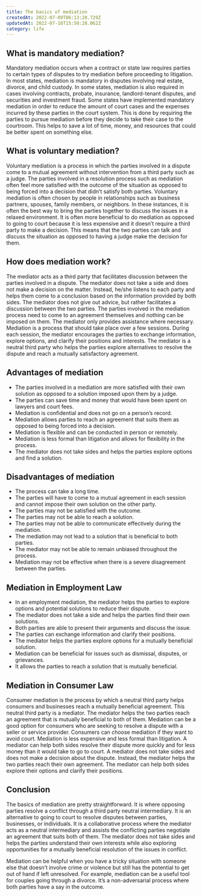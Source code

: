 ```yaml
---
title: The basics of mediation
createdAt: 2022-07-09T06:13:28.729Z
updatedAt: 2022-07-16T15:50:28.062Z
category: life
---
```


## What is mandatory mediation?

Mandatory mediation occurs when a contract or state law requires parties to certain types of disputes to try mediation before proceeding to litigation. In most states, mediation is mandatory in disputes involving real estate, divorce, and child custody. In some states, mediation is also required in cases involving contracts, probate, insurance, landlord-tenant disputes, and securities and investment fraud.
Some states have implemented mandatory mediation in order to reduce the amount of court cases and the expenses incurred by these parties in the court system. This is done by requiring the parties to pursue mediation before they decide to take their case to the courtroom. This helps to save a lot of time, money, and resources that could be better spent on something else.

## What is voluntary mediation?

Voluntary mediation is a process in which the parties involved in a dispute come to a mutual agreement without intervention from a third party such as a judge. The parties involved in a resolution process such as mediation often feel more satisfied with the outcome of the situation as opposed to being forced into a decision that didn’t satisfy both parties.
Voluntary mediation is often chosen by people in relationships such as business partners, spouses, family members, or neighbors. In these instances, it is often the best way to bring the parties together to discuss the issues in a relaxed environment. It is often more beneficial to do mediation as opposed to going to court because it is less expensive and it doesn’t require a third party to make a decision. This means that the two parties can talk and discuss the situation as opposed to having a judge make the decision for them.

## How does mediation work?

The mediator acts as a third party that facilitates discussion between the parties involved in a dispute. The mediator does not take a side and does not make a decision on the matter. Instead, he/she listens to each party and helps them come to a conclusion based on the information provided by both sides. The mediator does not give out advice, but rather facilitates a discussion between the two parties. The parties involved in the mediation process need to come to an agreement themselves and nothing can be imposed on them. The mediator only provides assistance where necessary.
Mediation is a process that should take place over a few sessions. During each session, the mediator encourages the parties to exchange information, explore options, and clarify their positions and interests. The mediator is a neutral third party who helps the parties explore alternatives to resolve the dispute and reach a mutually satisfactory agreement.

## Advantages of mediation

- The parties involved in a mediation are more satisfied with their own solution as opposed to a solution imposed upon them by a judge.
- The parties can save time and money that would have been spent on lawyers and court fees.
- Mediation is confidential and does not go on a person’s record.
- Mediation allows parties to reach an agreement that suits them as opposed to being forced into a decision.
- Mediation is flexible and can be conducted in person or remotely.
- Mediation is less formal than litigation and allows for flexibility in the process.
- The mediator does not take sides and helps the parties explore options and find a solution.

## Disadvantages of mediation

- The process can take a long time.
- The parties will have to come to a mutual agreement in each session and cannot impose their own solution on the other party.
- The parties may not be satisfied with the outcome.
- The parties may not be able to reach a solution.
- The parties may not be able to communicate effectively during the mediation.
- The mediation may not lead to a solution that is beneficial to both parties.
- The mediator may not be able to remain unbiased throughout the process.
- Mediation may not be effective when there is a severe disagreement between the parties.

## Mediation in Employment Law

- In an employment mediation, the mediator helps the parties to explore options and potential solutions to reduce their dispute.
- The mediator does not take a side and helps the parties find their own solutions.
- Both parties are able to present their arguments and discuss the issue.
- The parties can exchange information and clarify their positions.
- The mediator helps the parties explore options for a mutually beneficial solution.
- Mediation can be beneficial for issues such as dismissal, disputes, or grievances.
- It allows the parties to reach a solution that is mutually beneficial.

## Mediation in Consumer Law

Consumer mediation is the process by which a neutral third party helps consumers and businesses reach a mutually beneficial agreement. This neutral third party is a mediator. The mediator helps the two parties reach an agreement that is mutually beneficial to both of them.
Mediation can be a good option for consumers who are seeking to resolve a dispute with a seller or service provider. Consumers can choose mediation if they want to avoid court. Mediation is less expensive and less formal than litigation. 
A mediator can help both sides resolve their dispute more quickly and for less money than it would take to go to court. A mediator does not take sides and does not make a decision about the dispute. Instead, the mediator helps the two parties reach their own agreement. The mediator can help both sides explore their options and clarify their positions.

## Conclusion

The basics of mediation are pretty straightforward. It is where opposing parties resolve a conflict through a third party neutral intermediary. It is an alternative to going to court to resolve disputes between parties, businesses, or individuals. It is a collaborative process where the mediator acts as a neutral intermediary and assists the conflicting parties negotiate an agreement that suits both of them. The mediator does not take sides and helps the parties understand their own interests while also exploring opportunities for a mutually beneficial resolution of the issues in conflict.

Mediation can be helpful when you have a tricky situation with someone else that doesn’t involve crime or violence but still has the potential to get out of hand if left unresolved. For example, mediation can be a useful tool for couples going through a divorce. It’s a non-adversarial process where both parties have a say in the outcome.
